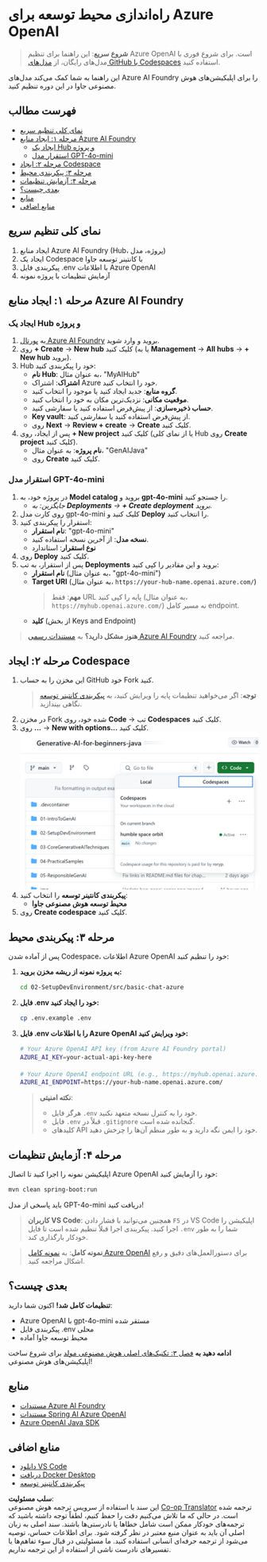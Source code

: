 <!--
CO_OP_TRANSLATOR_METADATA:
{
  "original_hash": "e00bbea0f95c611aa3bec676d23e8b43",
  "translation_date": "2025-07-21T16:24:29+00:00",
  "source_file": "02-SetupDevEnvironment/getting-started-azure-openai.md",
  "language_code": "fa"
}
-->
# راه‌اندازی محیط توسعه برای Azure OpenAI

> **شروع سریع**: این راهنما برای تنظیم Azure OpenAI است. برای شروع فوری با مدل‌های رایگان، از [مدل‌های GitHub با Codespaces](./README.md#quick-start-cloud) استفاده کنید.

این راهنما به شما کمک می‌کند مدل‌های Azure AI Foundry را برای اپلیکیشن‌های هوش مصنوعی جاوا در این دوره تنظیم کنید.

## فهرست مطالب

- [نمای کلی تنظیم سریع](../../../02-SetupDevEnvironment)
- [مرحله ۱: ایجاد منابع Azure AI Foundry](../../../02-SetupDevEnvironment)
  - [ایجاد یک Hub و پروژه](../../../02-SetupDevEnvironment)
  - [استقرار مدل GPT-4o-mini](../../../02-SetupDevEnvironment)
- [مرحله ۲: ایجاد Codespace](../../../02-SetupDevEnvironment)
- [مرحله ۳: پیکربندی محیط](../../../02-SetupDevEnvironment)
- [مرحله ۴: آزمایش تنظیمات](../../../02-SetupDevEnvironment)
- [بعدی چیست؟](../../../02-SetupDevEnvironment)
- [منابع](../../../02-SetupDevEnvironment)
- [منابع اضافی](../../../02-SetupDevEnvironment)

## نمای کلی تنظیم سریع

1. ایجاد منابع Azure AI Foundry (Hub، پروژه، مدل)
2. ایجاد یک Codespace با کانتینر توسعه جاوا
3. پیکربندی فایل .env با اطلاعات Azure OpenAI
4. آزمایش تنظیمات با پروژه نمونه

## مرحله ۱: ایجاد منابع Azure AI Foundry

### ایجاد یک Hub و پروژه

1. به [پورتال Azure AI Foundry](https://ai.azure.com/) بروید و وارد شوید.
2. روی **+ Create** → **New hub** کلیک کنید (یا به **Management** → **All hubs** → **+ New hub** بروید).
3. Hub خود را پیکربندی کنید:
   - **نام Hub**: به عنوان مثال، "MyAIHub"
   - **اشتراک**: اشتراک Azure خود را انتخاب کنید.
   - **گروه منابع**: جدید ایجاد کنید یا موجود را انتخاب کنید.
   - **موقعیت مکانی**: نزدیک‌ترین مکان به خود را انتخاب کنید.
   - **حساب ذخیره‌سازی**: از پیش‌فرض استفاده کنید یا سفارشی کنید.
   - **Key vault**: از پیش‌فرض استفاده کنید یا سفارشی کنید.
   - روی **Next** → **Review + create** → **Create** کلیک کنید.
4. پس از ایجاد، روی **+ New project** کلیک کنید (یا از نمای کلی Hub روی **Create project** کلیک کنید).
   - **نام پروژه**: به عنوان مثال، "GenAIJava"
   - روی **Create** کلیک کنید.

### استقرار مدل GPT-4o-mini

1. در پروژه خود، به **Model catalog** بروید و **gpt-4o-mini** را جستجو کنید.
   - *جایگزین: به **Deployments** → **+ Create deployment** بروید.*
2. روی کارت مدل gpt-4o-mini کلیک کنید و **Deploy** را انتخاب کنید.
3. استقرار را پیکربندی کنید:
   - **نام استقرار**: "gpt-4o-mini"
   - **نسخه مدل**: از آخرین نسخه استفاده کنید.
   - **نوع استقرار**: استاندارد
4. روی **Deploy** کلیک کنید.
5. پس از استقرار، به تب **Deployments** بروید و این مقادیر را کپی کنید:
   - **نام استقرار** (به عنوان مثال، "gpt-4o-mini")
   - **Target URI** (به عنوان مثال، `https://your-hub-name.openai.azure.com/`) 
      > **مهم**: فقط URL پایه را کپی کنید (به عنوان مثال، `https://myhub.openai.azure.com/`) نه مسیر کامل endpoint.
   - **کلید** (از بخش Keys and Endpoint)

> **هنوز مشکل دارید؟** به [مستندات رسمی Azure AI Foundry](https://learn.microsoft.com/azure/ai-foundry/how-to/create-projects?tabs=ai-foundry&pivots=hub-project) مراجعه کنید.

## مرحله ۲: ایجاد Codespace

1. این مخزن را به حساب GitHub خود Fork کنید.
   > **توجه**: اگر می‌خواهید تنظیمات پایه را ویرایش کنید، به [پیکربندی کانتینر توسعه](../../../.devcontainer/devcontainer.json) نگاهی بیندازید.
2. در مخزن Fork شده خود، روی **Code** → تب **Codespaces** کلیک کنید.
3. روی **...** → **New with options...** کلیک کنید.
![ایجاد Codespace با گزینه‌ها](../../../translated_images/codespaces.9945ded8ceb431a58e8bee7f212e8c62b55733b7e302fd58194fadc95472fa3c.fa.png)
4. **پیکربندی کانتینر توسعه** را انتخاب کنید:
   - **محیط توسعه هوش مصنوعی جاوا**
5. روی **Create codespace** کلیک کنید.

## مرحله ۳: پیکربندی محیط

پس از آماده شدن Codespace، اطلاعات Azure OpenAI خود را تنظیم کنید:

1. **به پروژه نمونه از ریشه مخزن بروید:**
   ```bash
   cd 02-SetupDevEnvironment/src/basic-chat-azure
   ```

2. **فایل .env خود را ایجاد کنید:**
   ```bash
   cp .env.example .env
   ```

3. **فایل .env را با اطلاعات Azure OpenAI خود ویرایش کنید:**
   ```bash
   # Your Azure OpenAI API key (from Azure AI Foundry portal)
   AZURE_AI_KEY=your-actual-api-key-here
   
   # Your Azure OpenAI endpoint URL (e.g., https://myhub.openai.azure.com/)
   AZURE_AI_ENDPOINT=https://your-hub-name.openai.azure.com/
   ```

   > **نکته امنیتی**: 
   > - هرگز فایل `.env` خود را به کنترل نسخه متعهد نکنید.
   > - فایل `.env` قبلاً در `.gitignore` گنجانده شده است.
   > - کلیدهای API خود را ایمن نگه دارید و به طور منظم آن‌ها را چرخش دهید.

## مرحله ۴: آزمایش تنظیمات

اپلیکیشن نمونه را اجرا کنید تا اتصال Azure OpenAI خود را آزمایش کنید:

```bash
mvn clean spring-boot:run
```

باید پاسخی از مدل GPT-4o-mini دریافت کنید!

> **کاربران VS Code**: همچنین می‌توانید با فشار دادن `F5` در VS Code اپلیکیشن را اجرا کنید. پیکربندی اجرا قبلاً تنظیم شده است تا فایل `.env` شما را به طور خودکار بارگذاری کند.

> **نمونه کامل**: به [نمونه کامل Azure OpenAI](./src/basic-chat-azure/README.md) برای دستورالعمل‌های دقیق و رفع اشکال مراجعه کنید.

## بعدی چیست؟

**تنظیمات کامل شد!** اکنون شما دارید:
- Azure OpenAI با gpt-4o-mini مستقر شده
- پیکربندی فایل .env محلی
- محیط توسعه جاوا آماده

**ادامه دهید به** [فصل ۳: تکنیک‌های اصلی هوش مصنوعی مولد](../03-CoreGenerativeAITechniques/README.md) برای شروع ساخت اپلیکیشن‌های هوش مصنوعی!

## منابع

- [مستندات Azure AI Foundry](https://learn.microsoft.com/azure/ai-services/)
- [مستندات Spring AI Azure OpenAI](https://docs.spring.io/spring-ai/reference/api/clients/azure-openai-chat.html)
- [Azure OpenAI Java SDK](https://learn.microsoft.com/java/api/overview/azure/ai-openai-readme)

## منابع اضافی

- [دانلود VS Code](https://code.visualstudio.com/Download)
- [دریافت Docker Desktop](https://www.docker.com/products/docker-desktop)
- [پیکربندی کانتینر توسعه](../../../.devcontainer/devcontainer.json)

**سلب مسئولیت**:  
این سند با استفاده از سرویس ترجمه هوش مصنوعی [Co-op Translator](https://github.com/Azure/co-op-translator) ترجمه شده است. در حالی که ما تلاش می‌کنیم دقت را حفظ کنیم، لطفاً توجه داشته باشید که ترجمه‌های خودکار ممکن است شامل خطاها یا نادرستی‌ها باشند. سند اصلی به زبان اصلی آن باید به عنوان منبع معتبر در نظر گرفته شود. برای اطلاعات حساس، توصیه می‌شود از ترجمه حرفه‌ای انسانی استفاده کنید. ما مسئولیتی در قبال سوء تفاهم‌ها یا تفسیرهای نادرست ناشی از استفاده از این ترجمه نداریم.